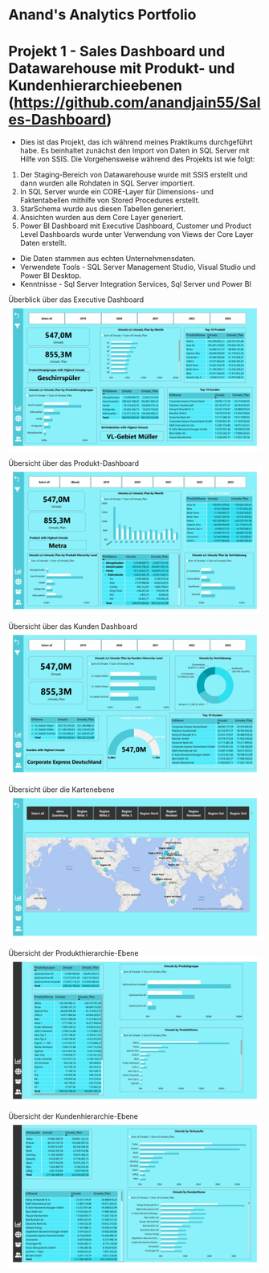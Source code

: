 # Anand's Analytics Portfolio
# Projekt 1 - Sales Dashboard und Datawarehouse mit Produkt- und Kundenhierarchieebenen (https://github.com/anandjain55/Sales-Dashboard)
* Dies ist das Projekt, das ich während meines Praktikums durchgeführt habe. Es beinhaltet zunächst den Import von Daten in SQL Server mit Hilfe von SSIS.
Die Vorgehensweise während des Projekts ist wie folgt:
1. Der Staging-Bereich von Datawarehouse wurde mit SSIS erstellt und dann wurden alle Rohdaten in SQL Server importiert.
2. In SQL Server wurde ein CORE-Layer für Dimensions- und Faktentabellen mithilfe von Stored Procedures erstellt.
3. StarSchema wurde aus diesen Tabellen generiert.
4. Ansichten wurden aus dem Core Layer generiert.
5. Power BI Dashboard mit Executive Dashboard, Customer und Product Level Dashboards wurde unter Verwendung von Views der Core Layer Daten erstellt.
* Die Daten stammen aus echten Unternehmensdaten.
* Verwendete Tools - SQL Server Management Studio, Visual Studio und Power BI Desktop.
* Kenntnisse - Sql Server Integration Services, Sql Server und Power BI

Überblick über das Executive Dashboard
![](Executive-Dashboard.jpg)

Übersicht über das Produkt-Dashboard
![](Produkt-Dashboard.jpg)

Übersicht über das Kunden Dashboard 
![](Kunden-Dashboard.jpg)

Übersicht über die Kartenebene 
![](Karte.jpg)

Übersicht der Produkthierarchie-Ebene 
![](Produkthierarchie.jpg)

Übersicht der Kundenhierarchie-Ebene 
![](Kundenhierarchie.jpg)
